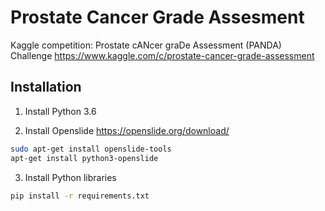 # Prostate Cancer Grade Assesment

Kaggle competition: Prostate cANcer graDe Assessment (PANDA) Challenge <https://www.kaggle.com/c/prostate-cancer-grade-assessment>

## Installation

1. Install Python 3.6

1. Install Openslide <https://openslide.org/download/>

```bash
sudo apt-get install openslide-tools
apt-get install python3-openslide
```

3. Install Python libraries

```bash
pip install -r requirements.txt
```
